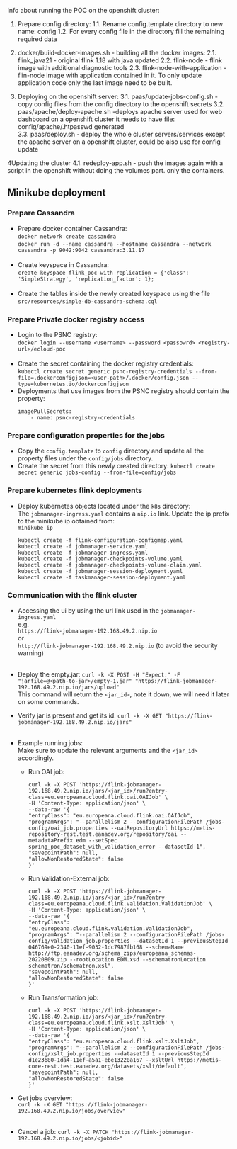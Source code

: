 Info about running the POC on the openshift cluster:

1. Prepare config directory:
1.1. Rename config.template directory to new name: config
1.2. For every config file in the directory fill the remaining required data

2. docker/build-docker-images.sh - building all the docker images:
2.1. flink_java21 - original flink 1.18 with java updated
2.2. flink-node - flink image with additional diagnostic tools
2.3. flink-node-with-application - flin-node image with application contained in it.
To only update application code only the last image need to be built.

3. Deploying on the openshift server:
3.1. paas/update-jobs-config.sh - copy config files from the config directory to the openshift secrets
3.2. paas/apache/deploy-apache.sh -deploys apache server used for web dashboard on a openshift cluster it needs to have file: config/apache/.htpasswd generated  
3.3. paas/deploy.sh - deploy the whole cluster servers/services except the apache server on a openshift cluster, could be also use for config update

4Updating the cluster
4.1. redeploy-app.sh - push the images again with a script in the openshift without doing the volumes part. only the containers.


## Minikube deployment 

### Prepare Cassandra
- Prepare docker container Cassandra:  
   `docker network create cassandra`  
   `docker run -d --name cassandra --hostname cassandra --network cassandra -p 9042:9042 cassandra:3.11.17`  
  </br>
- Create keyspace in Cassandra:  
    `create keyspace flink_poc with replication = {'class': 'SimpleStrategy', 'replication_factor': 1};`  
  </br>
- Create the tables inside the newly created keyspace using the file `src/resources/simple-db-cassandra-schema.cql`  

### Prepare Private docker registry access
- Login to the PSNC registry:  
    `docker login --username <username> --password <passowrd> <registry-url>/ecloud-poc`  
  </br>
- Create the secret containing the docker registry credentials:  
    `kubectl create secret generic psnc-registry-credentials --from-file=.dockerconfigjson=<user-path>/.docker/config.json --type=kubernetes.io/dockerconfigjson`
  </br>
- Deployments that use images from the PSNC registry should contain the property:  
    ```
    imagePullSecrets:  
        - name: psnc-registry-credentials
    ```  

### Prepare configuration properties for the jobs
- Copy the `config.template` to `config` directory and update all the property files under the `config/jobs` directory.  
- Create the secret from this newly created directory:
    `kubectl create secret generic jobs-config --from-file=config/jobs` 

### Prepare kubernetes flink deployments
- Deploy kubernetes objects located under the `k8s` directory:  
    The `jobmanager-ingress.yaml` contains a `nip.io` link. Update the ip prefix to the minikube ip obtained from:  
    `minikube ip`  

    ```
    kubectl create -f flink-configuration-configmap.yaml
    kubectl create -f jobmanager-service.yaml  
    kubectl create -f jobmanager-ingress.yaml  
    kubectl create -f jobmanager-checkpoints-volume.yaml  
    kubectl create -f jobmanager-checkpoints-volume-claim.yaml  
    kubectl create -f jobmanager-session-deployment.yaml  
    kubectl create -f taskmanager-session-deployment.yaml
    ```  

### Communication with the flink cluster
- Accessing the ui by using the url link used in the `jobmanager-ingress.yaml`  
  e.g.  
    `https://flink-jobmanager-192.168.49.2.nip.io`  
  or  
    `http://flink-jobmanager-192.168.49.2.nip.io` (to avoid the security warning)  
  </br>
- Deploy the empty.jar:
    `curl -k -X POST -H "Expect:" -F "jarfile=@<path-to-jar>/empty-1.jar" "https://flink-jobmanager-192.168.49.2.nip.io/jars/upload"`  
  This command will return the `<jar_id>`, note it down, we will need it later on some commands.
  </br>
- Verify jar is present and get its id:
    `curl -k -X GET "https://flink-jobmanager-192.168.49.2.nip.io/jars"`  
  </br>
- Example running jobs:  
  Make sure to update the relevant arguments and the `<jar_id>` accordingly.  
  - Run OAI job:
      ```
      curl -k -X POST 'https://flink-jobmanager-192.168.49.2.nip.io/jars/<jar_id>/run?entry-class=eu.europeana.cloud.flink.oai.OAIJob' \
      -H 'Content-Type: application/json' \
      --data-raw '{
      "entryClass": "eu.europeana.cloud.flink.oai.OAIJob",
      "programArgs": "--parallelism 2 --configurationFilePath /jobs-config/oai_job.properties --oaiRepositoryUrl https://metis-repository-rest.test.eanadev.org/repository/oai --metadataPrefix edm --setSpec spring_poc_dataset_with_validation_error --datasetId 1",
      "savepointPath": null,
      "allowNonRestoredState": false
      }'
      ```

  - Run Validation-External job:
      ```
      curl -k -X POST 'https://flink-jobmanager-192.168.49.2.nip.io/jars/<jar_id>/run?entry-class=eu.europeana.cloud.flink.validation.ValidationJob' \
      -H 'Content-Type: application/json' \
      --data-raw '{
      "entryClass": "eu.europeana.cloud.flink.validation.ValidationJob",
      "programArgs": "--parallelism 2 --configurationFilePath /jobs-config/validation_job.properties --datasetId 1 --previousStepId 046769e0-2340-11ef-9032-1dc7987fb168 --schemaName http://ftp.eanadev.org/schema_zips/europeana_schemas-20220809.zip --rootLocation EDM.xsd --schematronLocation schematron/schematron.xsl",
      "savepointPath": null,
      "allowNonRestoredState": false
      }'
      ```

  - Run Transformation job:
      ```
      curl -k -X POST 'https://flink-jobmanager-192.168.49.2.nip.io/jars/<jar_id>/run?entry-class=eu.europeana.cloud.flink.xslt.XsltJob' \
      -H 'Content-Type: application/json' \
      --data-raw '{
      "entryClass": "eu.europeana.cloud.flink.xslt.XsltJob",
      "programArgs": "--parallelism 2 --configurationFilePath /jobs-config/xslt_job.properties --datasetId 1 --previousStepId d1e23680-1da4-11ef-a5a1-ebe13220a167 --xsltUrl https://metis-core-rest.test.eanadev.org/datasets/xslt/default",
      "savepointPath": null,
      "allowNonRestoredState": false
      }'
      ```

- Get jobs overview:  
    `curl -k -X GET "https://flink-jobmanager-192.168.49.2.nip.io/jobs/overview"`  
  </br>
- Cancel a job:
    `curl -k -X PATCH "https://flink-jobmanager-192.168.49.2.nip.io/jobs/<jobid>"`